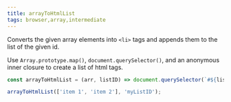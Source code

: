 ```yaml
---
title: arrayToHtmlList
tags: browser,array,intermediate
---
```


Converts the given array elements into `<li>` tags and appends them to the list of the given id.

Use `Array.prototype.map()`, `document.querySelector()`, and an anonymous inner closure to create a list of html tags.

```js
const arrayToHtmlList = (arr, listID) => document.querySelector(`#${listID}`).innerHTML += arr.map(item => `<li>${item}</li>`).join('');
```

```js
arrayToHtmlList(['item 1', 'item 2'], 'myListID');
```